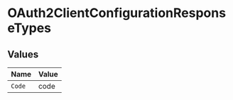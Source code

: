# OAuth2ClientConfigurationResponseTypes


## Values

| Name   | Value  |
| ------ | ------ |
| `Code` | code   |